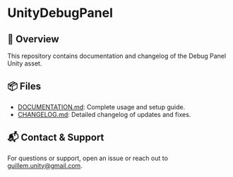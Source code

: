 # UnityDebugPanel

## 📖 Overview
This repository contains documentation and changelog of the Debug Panel Unity asset.

## 📦 Files
- [DOCUMENTATION.md](https://github.com/GuillemUnity/UnityDebugPanel/blob/main/DOCUMENTATION.md): Complete usage and setup guide.
- [CHANGELOG.md](https://github.com/GuillemUnity/UnityDebugPanel/blob/main/CHANGELOG.md): Detailed changelog of updates and fixes.

## 📬 Contact & Support
For questions or support, open an issue or reach out to [guillem.unity@gmail.com](mailto:guillem.unity@gmail.com).
